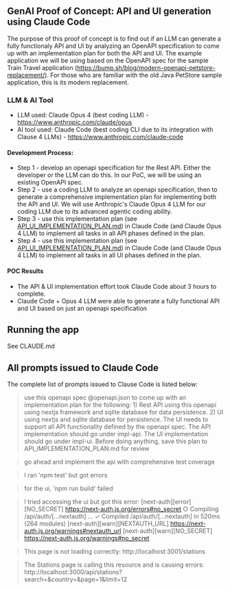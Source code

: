 ## GenAI Proof of Concept: API and UI generation using Claude Code

The purpose of this proof of concept is to find out if an LLM can generate a fully functionaly API and UI by analyzing an OpenAPI specification to come up with an implementation plan for both the API and UI. The example application we will be using based on the OpenAPI spec for the sample Train Travel application (https://bump.sh/blog/modern-openapi-petstore-replacement/). For those who are familiar with the old Java PetStore sample application, this is its modern replacement.

### LLM & AI Tool
* LLM used: Claude Opus 4 (best coding LLM) - https://www.anthropic.com/claude/opus
* AI tool used: Claude Code (best coding CLI due to its integration with Clause 4 LLMs) - https://www.anthropic.com/claude-code

#### Development Process: 
* Step 1 - develop an openapi specification for the Rest API. Either the developer or the LLM can do this. In our PoC, we will be using an existing OpenAPI spec.
* Step 2 - use a coding LLM to analyze an openapi specification, then to generate a comprehensive implementation plan for implementing both the API and UI. We will use Anthropic's Claude Opus 4 LLM for our coding LLM due to its advanced agentic coding ability.
* Step 3 - use this implementation plan (see [API_UI_IMPLEMENTATION_PLAN.md](API_UI_IMPLEMENTATION_PLAN.md)) in Claude Code (and Claude Opus 4 LLM) to implement all tasks in all API phases defined in the plan.
* Step 4 - use this implementation plan (see [API_UI_IMPLEMENTATION_PLAN.md](API_UI_IMPLEMENTATION_PLAN.md)) in Claude Code (and Claude Opus 4 LLM) to implement all tasks in all UI phases defined in the plan.

#### POC Results
* The API & UI implementation effort took Claude Code about 3 hours to complete.
* Claude Code + Opus 4 LLM were able to generate a fully functional API and UI based on just an openapi specification

## Running the app
See CLAUDE.md

## All prompts issued to Claude Code
The complete list of prompts issued to Clause Code is listed below:

> use this openapi spec @openapi.json to come up with an implementation plan for the following: 1) Rest API using this openapi using nextjs framework and sqlite database for data persistence. 2) UI using nextjs and sqlite database for persistence. The UI needs to support all API functionality defined by the openapi spec. The API implementation should go under impl-api. The UI implementation should go under impl-ui. Before doing anything, save this plan to API_IMPLEMENTATION_PLAN.md for review

> go ahead and implement the api with comprehensive test coverage

> I ran 'npm test' but got errors

> for the ui, 'npm run build' failed

> I tried accessing the ui but got this error: [next-auth][error][NO_SECRET]
   https://next-auth.js.org/errors#no_secret
    ○ Compiling /api/auth/[...nextauth] ...
    ✓ Compiled /api/auth/[...nextauth] in 520ms (264 modules)
   [next-auth][warn][NEXTAUTH_URL]
   https://next-auth.js.org/warnings#nextauth_url 
   [next-auth][warn][NO_SECRET]
   https://next-auth.js.org/warnings#no_secret

> This page is not loading correctly: http://localhost:3001/stations

> The Stations page is calling this resource and is causing errors: http://localhost:3000/api/stations?search=&country=&page=1&limit=12
